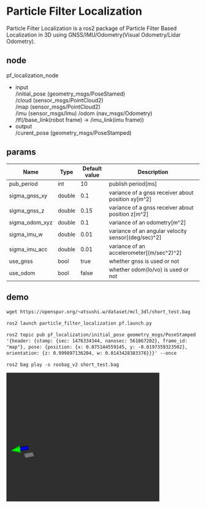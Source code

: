 # Particle Filter Localization  
Particle Filter Localization  is a ros2 package of Particle Filter Based Localization in 3D using GNSS/IMU/Odometry(Visual Odometry/Lidar Odometry).

## node
pf_localization_node
- input  
/initial_pose  (geometry_msgs/PoseStamed)  
/cloud  (sensor_msgs/PointCloud2)  
/map  (sensor_msgs/PointCloud2)  
/imu  (sensor_msgs/Imu) 
/odom (nav_msgs/Odometry)  
/tf(/base_link(robot frame) → /imu_link(imu frame))   
- output  
/curent_pose (geometry_msgs/PoseStamped)

## params

|Name|Type|Default value|Description|
|---|---|---|---|
|pub_period|int|10|publish period[ms]|
|sigma_gnss_xy|double|0.1|variance of a gnss receiver about position xy[m^2]|
|sigma_gnss_z|double|0.15|variance of a gnss receiver about position z[m^2]|
|sigma_odom_xyz|double|0.1|variance of an odometry[m^2]|
|sigma_imu_w|double|0.01|variance of an angular velocity sensor[(deg/sec)^2]|
|sigma_imu_acc|double|0.01|variance of an accelerometer[(m/sec^2)^2]|
|use_gnss|bool|true|whether gnss is used or not |
|use_odom|bool|false|whether odom(lo/vo) is used or not |

## demo

```
wget https://openspur.org/~atsushi.w/dataset/mcl_3dl/short_test.bag
```

```
ros2 launch particle_filter_localization pf.launch.py
```

```
ros2 topic pub pf_localization/initial_pose geometry_msgs/PoseStamped '{header: {stamp: {sec: 1476334344, nanosec: 561867202}, frame_id: "map"}, pose: {position: {x: 0.075144559145, y: -0.0197359323502}, orientation: {z: 0.999897136204, w: 0.0143428383376}}}' --once
```

```
ros2 bag play -s rosbag_v2 short_test.bag
```


![demo](./images/demo_pfl.gif)    